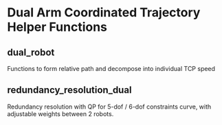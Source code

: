 # Dual Arm Coordinated Trajectory Helper Functions

## dual_robot 
Functions to form relative path and decompose into individual TCP speed

## redundancy_resolution_dual
Redundancy resolution with QP for 5-dof / 6-dof constraints curve, with adjustable weights between 2 robots.